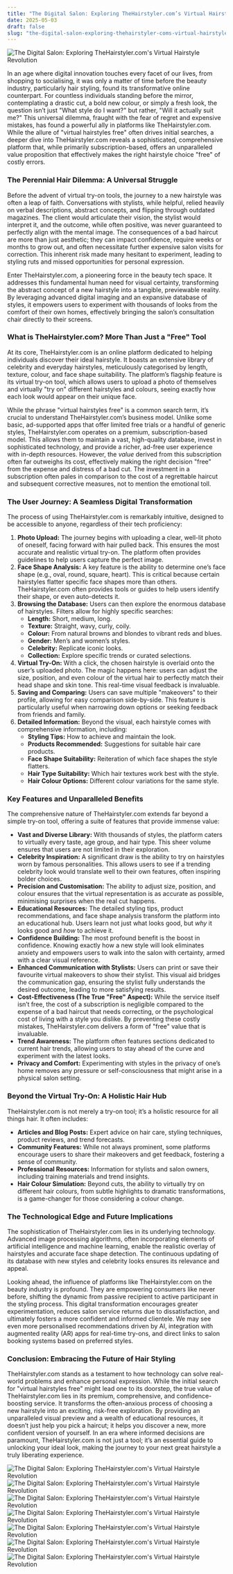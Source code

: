 ```yaml
---
title: "The Digital Salon: Exploring TheHairstyler.com’s Virtual Hairstyle Revolution"
date: 2025-05-03
draft: false
slug: "the-digital-salon-exploring-thehairstyler-coms-virtual-hairstyle-revolution" 
---
```


![The Digital Salon: Exploring TheHairstyler.com's Virtual Hairstyle Revolution](https://i.pinimg.com/originals/75/48/08/754808220e54628400d3c5c66edd40d6.jpg "The Digital Salon: Exploring TheHairstyler.com's Virtual Hairstyle Revolution")

In an age where digital innovation touches every facet of our lives, from shopping to socialising, it was only a matter of time before the beauty industry, particularly hair styling, found its transformative online counterpart. For countless individuals standing before the mirror, contemplating a drastic cut, a bold new colour, or simply a fresh look, the question isn’t just "What style do I want?" but rather, "Will it actually suit me?" This universal dilemma, fraught with the fear of regret and expensive mistakes, has found a powerful ally in platforms like TheHairstyler.com. While the allure of "virtual hairstyles free" often drives initial searches, a deeper dive into TheHairstyler.com reveals a sophisticated, comprehensive platform that, while primarily subscription-based, offers an unparalleled value proposition that effectively makes the right hairstyle choice "free" of costly errors.

### The Perennial Hair Dilemma: A Universal Struggle

Before the advent of virtual try-on tools, the journey to a new hairstyle was often a leap of faith. Conversations with stylists, while helpful, relied heavily on verbal descriptions, abstract concepts, and flipping through outdated magazines. The client would articulate their vision, the stylist would interpret it, and the outcome, while often positive, was never guaranteed to perfectly align with the mental image. The consequences of a bad haircut are more than just aesthetic; they can impact confidence, require weeks or months to grow out, and often necessitate further expensive salon visits for correction. This inherent risk made many hesitant to experiment, leading to styling ruts and missed opportunities for personal expression.

Enter TheHairstyler.com, a pioneering force in the beauty tech space. It addresses this fundamental human need for visual certainty, transforming the abstract concept of a new hairstyle into a tangible, previewable reality. By leveraging advanced digital imaging and an expansive database of styles, it empowers users to experiment with thousands of looks from the comfort of their own homes, effectively bringing the salon’s consultation chair directly to their screens.

### What is TheHairstyler.com? More Than Just a "Free" Tool

At its core, TheHairstyler.com is an online platform dedicated to helping individuals discover their ideal hairstyle. It boasts an extensive library of celebrity and everyday hairstyles, meticulously categorised by length, texture, colour, and face shape suitability. The platform’s flagship feature is its virtual try-on tool, which allows users to upload a photo of themselves and virtually "try on" different hairstyles and colours, seeing exactly how each look would appear on their unique face.

While the phrase "virtual hairstyles free" is a common search term, it’s crucial to understand TheHairstyler.com’s business model. Unlike some basic, ad-supported apps that offer limited free trials or a handful of generic styles, TheHairstyler.com operates on a premium, subscription-based model. This allows them to maintain a vast, high-quality database, invest in sophisticated technology, and provide a richer, ad-free user experience with in-depth resources. However, the *value* derived from this subscription often far outweighs its cost, effectively making the right decision "free" from the expense and distress of a bad cut. The investment in a subscription often pales in comparison to the cost of a regrettable haircut and subsequent corrective measures, not to mention the emotional toll.

### The User Journey: A Seamless Digital Transformation

The process of using TheHairstyler.com is remarkably intuitive, designed to be accessible to anyone, regardless of their tech proficiency:

1. **Photo Upload:** The journey begins with uploading a clear, well-lit photo of oneself, facing forward with hair pulled back. This ensures the most accurate and realistic virtual try-on. The platform often provides guidelines to help users capture the perfect image.
2. **Face Shape Analysis:** A key feature is the ability to determine one’s face shape (e.g., oval, round, square, heart). This is critical because certain hairstyles flatter specific face shapes more than others. TheHairstyler.com often provides tools or guides to help users identify their shape, or even auto-detects it.
3. **Browsing the Database:** Users can then explore the enormous database of hairstyles. Filters allow for highly specific searches:
   * **Length:** Short, medium, long.
   * **Texture:** Straight, wavy, curly, coily.
   * **Colour:** From natural browns and blondes to vibrant reds and blues.
   * **Gender:** Men’s and women’s styles.
   * **Celebrity:** Replicate iconic looks.
   * **Collection:** Explore specific trends or curated selections.
4. **Virtual Try-On:** With a click, the chosen hairstyle is overlaid onto the user’s uploaded photo. The magic happens here: users can adjust the size, position, and even colour of the virtual hair to perfectly match their head shape and skin tone. This real-time visual feedback is invaluable.
5. **Saving and Comparing:** Users can save multiple "makeovers" to their profile, allowing for easy comparison side-by-side. This feature is particularly useful when narrowing down options or seeking feedback from friends and family.
6. **Detailed Information:** Beyond the visual, each hairstyle comes with comprehensive information, including:
   * **Styling Tips:** How to achieve and maintain the look.
   * **Products Recommended:** Suggestions for suitable hair care products.
   * **Face Shape Suitability:** Reiteration of which face shapes the style flatters.
   * **Hair Type Suitability:** Which hair textures work best with the style.
   * **Hair Colour Options:** Different colour variations for the same style.

### Key Features and Unparalleled Benefits

The comprehensive nature of TheHairstyler.com extends far beyond a simple try-on tool, offering a suite of features that provide immense value:

* **Vast and Diverse Library:** With thousands of styles, the platform caters to virtually every taste, age group, and hair type. This sheer volume ensures that users are not limited in their exploration.
* **Celebrity Inspiration:** A significant draw is the ability to try on hairstyles worn by famous personalities. This allows users to see if a trending celebrity look would translate well to their own features, often inspiring bolder choices.
* **Precision and Customisation:** The ability to adjust size, position, and colour ensures that the virtual representation is as accurate as possible, minimising surprises when the real cut happens.
* **Educational Resources:** The detailed styling tips, product recommendations, and face shape analysis transform the platform into an educational hub. Users learn not just what looks good, but *why* it looks good and *how* to achieve it.
* **Confidence Building:** The most profound benefit is the boost in confidence. Knowing exactly how a new style will look eliminates anxiety and empowers users to walk into the salon with certainty, armed with a clear visual reference.
* **Enhanced Communication with Stylists:** Users can print or save their favourite virtual makeovers to show their stylist. This visual aid bridges the communication gap, ensuring the stylist fully understands the desired outcome, leading to more satisfying results.
* **Cost-Effectiveness (The True "Free" Aspect):** While the service itself isn’t free, the cost of a subscription is negligible compared to the expense of a bad haircut that needs correcting, or the psychological cost of living with a style you dislike. By preventing these costly mistakes, TheHairstyler.com delivers a form of "free" value that is invaluable.
* **Trend Awareness:** The platform often features sections dedicated to current hair trends, allowing users to stay ahead of the curve and experiment with the latest looks.
* **Privacy and Comfort:** Experimenting with styles in the privacy of one’s home removes any pressure or self-consciousness that might arise in a physical salon setting.

### Beyond the Virtual Try-On: A Holistic Hair Hub

TheHairstyler.com is not merely a try-on tool; it’s a holistic resource for all things hair. It often includes:

* **Articles and Blog Posts:** Expert advice on hair care, styling techniques, product reviews, and trend forecasts.
* **Community Features:** While not always prominent, some platforms encourage users to share their makeovers and get feedback, fostering a sense of community.
* **Professional Resources:** Information for stylists and salon owners, including training materials and trend insights.
* **Hair Colour Simulation:** Beyond cuts, the ability to virtually try on different hair colours, from subtle highlights to dramatic transformations, is a game-changer for those considering a colour change.

### The Technological Edge and Future Implications

The sophistication of TheHairstyler.com lies in its underlying technology. Advanced image processing algorithms, often incorporating elements of artificial intelligence and machine learning, enable the realistic overlay of hairstyles and accurate face shape detection. The continuous updating of its database with new styles and celebrity looks ensures its relevance and appeal.

Looking ahead, the influence of platforms like TheHairstyler.com on the beauty industry is profound. They are empowering consumers like never before, shifting the dynamic from passive recipient to active participant in the styling process. This digital transformation encourages greater experimentation, reduces salon service returns due to dissatisfaction, and ultimately fosters a more confident and informed clientele. We may see even more personalised recommendations driven by AI, integration with augmented reality (AR) apps for real-time try-ons, and direct links to salon booking systems based on preferred styles.

### Conclusion: Embracing the Future of Hair Styling

TheHairstyler.com stands as a testament to how technology can solve real-world problems and enhance personal expression. While the initial search for "virtual hairstyles free" might lead one to its doorstep, the true value of TheHairstyler.com lies in its premium, comprehensive, and confidence-boosting service. It transforms the often-anxious process of choosing a new hairstyle into an exciting, risk-free exploration. By providing an unparalleled visual preview and a wealth of educational resources, it doesn’t just help you pick a haircut; it helps you discover a new, more confident version of yourself. In an era where informed decisions are paramount, TheHairstyler.com is not just a tool; it’s an essential guide to unlocking your ideal look, making the journey to your next great hairstyle a truly liberating experience.

![The Digital Salon: Exploring TheHairstyler.com's Virtual Hairstyle Revolution](https://i.pinimg.com/originals/b8/96/cb/b896cb95a187560829dcca366449043c.jpg "The Digital Salon: Exploring TheHairstyler.com's Virtual Hairstyle Revolution") ![The Digital Salon: Exploring TheHairstyler.com's Virtual Hairstyle Revolution](https://www.hairfinder.com/newspages/tryhair/hairstyler-angled-bob.jpg "The Digital Salon: Exploring TheHairstyler.com's Virtual Hairstyle Revolution") ![The Digital Salon: Exploring TheHairstyler.com's Virtual Hairstyle Revolution](https://s3.amazonaws.com/ths_assets_production/attachment_resources/attachments/7896/original/virtual-hairstyler.jpg "The Digital Salon: Exploring TheHairstyler.com's Virtual Hairstyle Revolution") ![The Digital Salon: Exploring TheHairstyler.com's Virtual Hairstyle Revolution](https://i.pinimg.com/originals/ee/6f/8d/ee6f8dfa237bd97f5343e84c1fa8cf63.jpg "The Digital Salon: Exploring TheHairstyler.com's Virtual Hairstyle Revolution") ![The Digital Salon: Exploring TheHairstyler.com's Virtual Hairstyle Revolution](https://i.pinimg.com/originals/c9/11/92/c91192082ea80074bc137f346e0b9410.jpg "The Digital Salon: Exploring TheHairstyler.com's Virtual Hairstyle Revolution") ![The Digital Salon: Exploring TheHairstyler.com's Virtual Hairstyle Revolution](http://s3.amazonaws.com/ths_assets_production/attachment_resources/attachments/2763/original/try-on-vh-flash.jpg "The Digital Salon: Exploring TheHairstyler.com's Virtual Hairstyle Revolution") ![The Digital Salon: Exploring TheHairstyler.com's Virtual Hairstyle Revolution](https://imgv3.fotor.com/images/side/use-fotor-online-hairstyle-changer-to-transform-female-black-graduated-layered-cut-hairstyle-into-the-chandelier-layers-haircuts.jpg "The Digital Salon: Exploring TheHairstyler.com's Virtual Hairstyle Revolution")